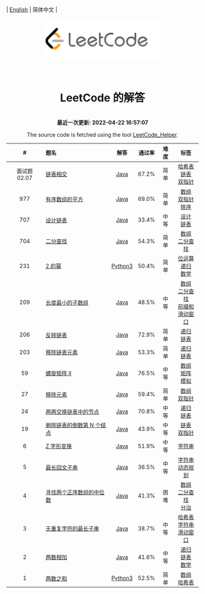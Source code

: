 
| [English](README_EN.md) | 简体中文 |

<p align="center"><img width="300" src="https://raw.githubusercontent.com/KivenCkl/LeetCode_Helper/master/imgs/leetcode-logo.png"></p>
<p align="center">
    <img src="https://img.shields.io/badge/用户-yu4nm1ng-blue.svg?" alt="">
    <img src="https://img.shields.io/badge/已解决-18/2607-blue.svg?" alt="">
    <img src="https://img.shields.io/badge/简单-8-green.svg?" alt="">
    <img src="https://img.shields.io/badge/中等-9-orange.svg?" alt="">
    <img src="https://img.shields.io/badge/困难-1-red.svg?" alt="">
</p>
<h1 align="center">LeetCode 的解答</h1>

<p align="center">
    <br>
    <b>最近一次更新: 2022-04-22 16:57:07</b>
    <br>
</p>
<!--请保留下面这行信息，让更多用户了解到这个小爬虫，衷心感谢您的支持-->
<p align="center">The source code is fetched using the tool <a href="https://github.com/KivenCkl/LeetCode_Helper">LeetCode_Helper</a>.</p>

| # | 题名 | 解答 | 通过率 | 难度 | 标签 |
|:--:|:-----|:---------:|:----:|:----:|:----:|
|面试题 02.07|[链表相交](Problemset/intersection-of-two-linked-lists-lcci/README.md)|[Java](Problemset/intersection-of-two-linked-lists-lcci/intersection-of-two-linked-lists-lcci.java)|67.2%|简单|[哈希表](https://leetcode-cn.com/tag/hash-table)<br>[链表](https://leetcode-cn.com/tag/linked-list)<br>[双指针](https://leetcode-cn.com/tag/two-pointers)|
|977|[有序数组的平方](Problemset/squares-of-a-sorted-array/README.md)|[Java](Problemset/squares-of-a-sorted-array/squares-of-a-sorted-array.java)|69.0%|简单|[数组](https://leetcode-cn.com/tag/array)<br>[双指针](https://leetcode-cn.com/tag/two-pointers)<br>[排序](https://leetcode-cn.com/tag/sorting)|
|707|[设计链表](Problemset/design-linked-list/README.md)|[Java](Problemset/design-linked-list/design-linked-list.java)|33.4%|中等|[设计](https://leetcode-cn.com/tag/design)<br>[链表](https://leetcode-cn.com/tag/linked-list)|
|704|[二分查找](Problemset/binary-search/README.md)|[Java](Problemset/binary-search/binary-search.java)|54.3%|简单|[数组](https://leetcode-cn.com/tag/array)<br>[二分查找](https://leetcode-cn.com/tag/binary-search)|
|231|[2 的幂](Problemset/power-of-two/README.md)|[Python3](Problemset/power-of-two/power-of-two.py)|50.4%|简单|[位运算](https://leetcode-cn.com/tag/bit-manipulation)<br>[递归](https://leetcode-cn.com/tag/recursion)<br>[数学](https://leetcode-cn.com/tag/math)|
|209|[长度最小的子数组](Problemset/minimum-size-subarray-sum/README.md)|[Java](Problemset/minimum-size-subarray-sum/minimum-size-subarray-sum.java)|48.5%|中等|[数组](https://leetcode-cn.com/tag/array)<br>[二分查找](https://leetcode-cn.com/tag/binary-search)<br>[前缀和](https://leetcode-cn.com/tag/prefix-sum)<br>[滑动窗口](https://leetcode-cn.com/tag/sliding-window)|
|206|[反转链表](Problemset/reverse-linked-list/README.md)|[Java](Problemset/reverse-linked-list/reverse-linked-list.java)|72.9%|简单|[递归](https://leetcode-cn.com/tag/recursion)<br>[链表](https://leetcode-cn.com/tag/linked-list)|
|203|[移除链表元素](Problemset/remove-linked-list-elements/README.md)|[Java](Problemset/remove-linked-list-elements/remove-linked-list-elements.java)|53.3%|简单|[递归](https://leetcode-cn.com/tag/recursion)<br>[链表](https://leetcode-cn.com/tag/linked-list)|
|59|[螺旋矩阵 II](Problemset/spiral-matrix-ii/README.md)|[Java](Problemset/spiral-matrix-ii/spiral-matrix-ii.java)|76.5%|中等|[数组](https://leetcode-cn.com/tag/array)<br>[矩阵](https://leetcode-cn.com/tag/matrix)<br>[模拟](https://leetcode-cn.com/tag/simulation)|
|27|[移除元素](Problemset/remove-element/README.md)|[Java](Problemset/remove-element/remove-element.java)|59.4%|简单|[数组](https://leetcode-cn.com/tag/array)<br>[双指针](https://leetcode-cn.com/tag/two-pointers)|
|24|[两两交换链表中的节点](Problemset/swap-nodes-in-pairs/README.md)|[Java](Problemset/swap-nodes-in-pairs/swap-nodes-in-pairs.java)|70.8%|中等|[递归](https://leetcode-cn.com/tag/recursion)<br>[链表](https://leetcode-cn.com/tag/linked-list)|
|19|[删除链表的倒数第 N 个结点](Problemset/remove-nth-node-from-end-of-list/README.md)|[Java](Problemset/remove-nth-node-from-end-of-list/remove-nth-node-from-end-of-list.java)|43.9%|中等|[链表](https://leetcode-cn.com/tag/linked-list)<br>[双指针](https://leetcode-cn.com/tag/two-pointers)|
|6|[Z 字形变换](Problemset/zigzag-conversion/README.md)|[Java](Problemset/zigzag-conversion/zigzag-conversion.java)|51.9%|中等|[字符串](https://leetcode-cn.com/tag/string)|
|5|[最长回文子串](Problemset/longest-palindromic-substring/README.md)|[Java](Problemset/longest-palindromic-substring/longest-palindromic-substring.java)|36.5%|中等|[字符串](https://leetcode-cn.com/tag/string)<br>[动态规划](https://leetcode-cn.com/tag/dynamic-programming)|
|4|[寻找两个正序数组的中位数](Problemset/median-of-two-sorted-arrays/README.md)|[Java](Problemset/median-of-two-sorted-arrays/median-of-two-sorted-arrays.java)|41.3%|困难|[数组](https://leetcode-cn.com/tag/array)<br>[二分查找](https://leetcode-cn.com/tag/binary-search)<br>[分治](https://leetcode-cn.com/tag/divide-and-conquer)|
|3|[无重复字符的最长子串](Problemset/longest-substring-without-repeating-characters/README.md)|[Java](Problemset/longest-substring-without-repeating-characters/longest-substring-without-repeating-characters.java)|38.7%|中等|[哈希表](https://leetcode-cn.com/tag/hash-table)<br>[字符串](https://leetcode-cn.com/tag/string)<br>[滑动窗口](https://leetcode-cn.com/tag/sliding-window)|
|2|[两数相加](Problemset/add-two-numbers/README.md)|[Java](Problemset/add-two-numbers/add-two-numbers.java)|41.6%|中等|[递归](https://leetcode-cn.com/tag/recursion)<br>[链表](https://leetcode-cn.com/tag/linked-list)<br>[数学](https://leetcode-cn.com/tag/math)|
|1|[两数之和](Problemset/two-sum/README.md)|[Python3](Problemset/two-sum/two-sum.py)|52.5%|简单|[数组](https://leetcode-cn.com/tag/array)<br>[哈希表](https://leetcode-cn.com/tag/hash-table)|
